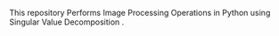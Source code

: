 This repository Performs Image Processing Operations in Python using Singular Value Decomposition .
